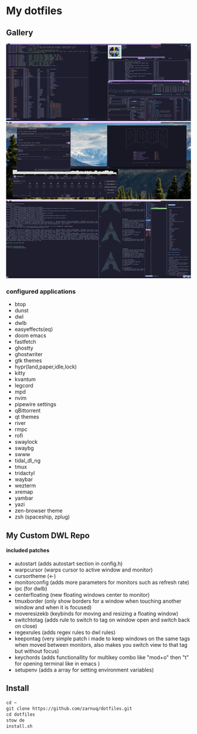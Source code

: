 # My dotfiles
## Gallery
![Alt text](./screenshots/rice1.png)
![Alt text](./screenshots/rice2.png)
![Alt text](./screenshots/rice3.png)

### configured applications
* btop
* dunst
* dwl
* dwlb
* easyeffects(eq)
* doom emacs
* fastfetch
* ghostty
* ghostwriter
* gtk themes
* hypr(land,paper,idle,lock)
* kitty
* kvantum
* legcord
* mpd
* nvim
* pipewire settings
* qBittorrent
* qt themes
* river
* rmpc
* rofi
* swaylock
* swaybg
* swww
* tidal_dl_ng
* tmux
* tridactyl
* waybar
* wezterm
* xremap
* yambar
* yazi
* zen-browser theme
* zsh (spaceship, zplug)

## My Custom DWL Repo
#### included patches
* autostart (adds autostart section in config.h)
* warpcursor (warps cursor to active window and monitor)
* cursortheme (<-)
* monitorconfig (adds more parameters for monitors such as refresh rate)
* ipc (for dwlb)
* centerfloating (new floating windows center to monitor)
* tmuxborder (only show borders for a window when touching another window and when it is focused)
* moveresizekb  (keybinds for moving and resizing a floating window)
* switchtotag (adds rule to switch to tag on window open and switch back on close)
* regexrules (adds regex rules to dwl rules)
* keepontag (very simple patch i made to keep windows on the same tags when moved between monitors, also makes you switch view to that tag but without focus)
* keychords (adds functionallity for multikey combo like "mod+o" then "t" for opening terminal like in emacs )
* setupenv (adds a array for setting environment variables)

## Install
```
cd ~
git clone https://github.com/zarnuq/dotfiles.git
cd dotfiles
stow de
install.sh
```
